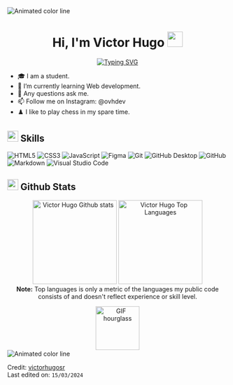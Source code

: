 <img src="https://user-images.githubusercontent.com/73097560/115834477-dbab4500-a447-11eb-908a-139a6edaec5c.gif" alt="Animated color line">
<h1 align="center"><b>Hi, I'm Victor Hugo </b><img src="https://media.giphy.com/media/hvRJCLFzcasrR4ia7z/giphy.gif" width="35px"></h1>

<p align="center">
  <a href="https://git.io/typing-svg"><img src="https://readme-typing-svg.herokuapp.com?font=Fira+Code&weight=500&pause=700&color=00FFC1&center=true&vCenter=true&width=650&lines=%E2%96%88%E2%96%88%E2%96%93%E2%96%92%E2%96%91+%E2%96%BA%E2%96%AC+WELCOME+%E2%96%AC%E2%97%84+%E2%96%91%E2%96%92%E2%96%93%E2%96%88%E2%96%88;Computer+Science+Student%2C+;Learning+and+researching+continuously%2C;Focused+on+the+Front+End+for+now%2C;I+love+doing+visual+projects!+%5BNatural+artistic+talent%5D%2C;I+like+to+play+chess+and+talk+about+business+" alt="Typing SVG" /></a>
</p>

- 🎓 I am a student.
- 🌱 I’m currently learning Web development.
- 💬 Any questions ask me.
- 📫 Follow me on Instagram: @ovhdev
- ♟️ I like to play chess in my spare time.

<!--<img align="left" height="200" src="https://media.giphy.com/media/ao9DUiTKH60XS/giphy.gif"/>

```diff
@@beginner programming student.@@
+ Brazilian programmer.
+ The best time to start something is now!
- Giving up is not an option!
! Focused on web development, at first on the front-end!
# 📖 computer science, front-end, mobile and bussiness!
``` -->
## <img src="https://media2.giphy.com/media/QssGEmpkyEOhBCb7e1/giphy.gif?cid=ecf05e47a0n3gi1bfqntqmob8g9aid1oyj2wr3ds3mg700bl&rid=giphy.gif" width ="25"><b> Skills</b>
  ![HTML5](https://img.shields.io/badge/HTML5%20-%23E34F26.svg?style=for-the-badge&logo=html5&logoColor=white)
  ![CSS3](https://img.shields.io/badge/CSS%20-%231572B6.svg?style=for-the-badge&logo=css3&logoColor=white)
  ![JavaScript](https://img.shields.io/badge/JavaScript%20-%23F7DF1E.svg?style=for-the-badge&logo=javascript&logoColor=black)
  ![Figma](https://img.shields.io/badge/FIGMA%20-%23260055.svg?style=for-the-badge&logo=figma&logoColor=white)
  ![Git](https://img.shields.io/badge/git-%23F05033.svg?style=for-the-badge&logo=git&logoColor=white)
  ![GitHub Desktop](https://img.shields.io/badge/GitHub%20Desktop%20-%234F2485.svg?style=for-the-badge&logo=github)
  ![GitHub](https://img.shields.io/badge/github-%23121011.svg?style=for-the-badge&logo=github&logoColor=white)
  ![Markdown](https://img.shields.io/badge/markdown-%23000000.svg?style=for-the-badge&logo=markdown&logoColor=white)
  ![Visual Studio Code](https://img.shields.io/badge/VSCode-0078d7.svg?style=for-the-badge&logo=visual-studio-code&logoColor=white)

## <img src="https://media.giphy.com/media/iY8CRBdQXODJSCERIr/giphy.gif" width="25"> <b>Github Stats</b>
  
<p align="center">
<a href="#" align="center"><img alt="Victor Hugo Github stats" src="https://github-readme-stats.vercel.app/api?username=victorhugosr&locale=en&show_icons=true&include_all_commits=true&count_private=true&theme=dracula&hide_border=true&bg_color=000000EE&title_color=00FFD1&icon_color=F8D866" height="192px"/></a>
<a href="#" align="center"><img alt="Victor Hugo Top Languages" src="https://github-readme-stats.vercel.app/api/top-langs/?username=victorhugosr&langs_count=8&layout=compact&theme=dracula&hide_border=true&bg_color=000000EE&title_color=00FFD1&icon_color=F8D866&hide=Jupyter%20Notebook,Roff" height="192px"/></a>
<br/>
<b>Note:</b> Top languages is only a metric of the languages my public code consists of and doesn't reflect experience or skill level.
</p>

<div align="center">
  <img src="https://media3.giphy.com/media/l4FGIO2vCfJkakBtC/giphy.gif?cid=ecf05e47tee8mlla681xz15kisn7rl5rpheo6ewxm1q9r2eg&ep=v1_stickers_search&rid=giphy.gif&ct=s" alt="GIF hourglass" height="100" >
</div>

<img src="https://user-images.githubusercontent.com/73097560/115834477-dbab4500-a447-11eb-908a-139a6edaec5c.gif" alt="Animated color line">

Credit: [victorhugosr](https://github.com/victorhugosr)  
Last edited on: ``` 15/03/2024 ```
